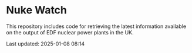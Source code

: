# Nuke Watch

This repository includes code for retrieving the latest information available on the output of EDF nuclear power plants in the UK.

Last updated: 2025-01-08 08:14